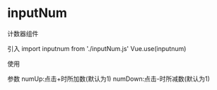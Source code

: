 # inputNum
计数器组件

引入
import inputnum from './inputNum.js'
Vue.use(inputnum)

使用
<inputnum :numUp='4' :numDown='4'></inputnum>

参数
numUp:点击+时所加数(默认为1)
numDown:点击-时所减数(默认为1)
